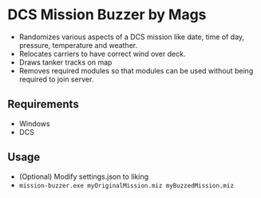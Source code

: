 # DCS Mission Buzzer by Mags

* Randomizes various aspects of a DCS mission like date, time of day, pressure, temperature and weather.
* Relocates carriers to have correct wind over deck.
* Draws tanker tracks on map
* Removes required modules so that modules can be used without being required to join server.

## Requirements

* Windows
* DCS

## Usage
* (Optional) Modify settings.json to liking
* `mission-buzzer.exe myOriginalMission.miz myBuzzedMission.miz`
